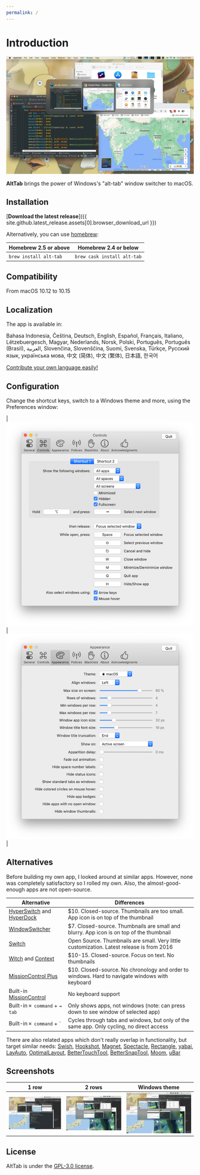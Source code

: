 ```yaml
---
permalink: /
---
```


# Introduction

[![Screenshot](public/demo/frontpage.jpg)](public/demo/frontpage.jpg)

**AltTab** brings the power of Windows's "alt-tab" window switcher to macOS.

## Installation

[**Download the latest release**]({{ site.github.latest_release.assets[0].browser_download_url }})

Alternatively, you can use [homebrew](https://brew.sh/):

Homebrew 2.5 or above | Homebrew 2.4 or below
-|-
`brew install alt-tab` | `brew cask install alt-tab`

## Compatibility

From macOS 10.12 to 10.15

## Localization

The app is available in:

Bahasa Indonesia, Čeština, Deutsch, English, Español, Français, Italiano, Lëtzebuergesch, Magyar, Nederlands, Norsk, Polski, Português, Português (Brasil), العربية, Slovenčina, Slovenščina, Suomi, Svenska, Türkçe, Русский язык, українська мова, 中文 (简体), 中文 (繁体), 日本語, 한국어

[Contribute your own language easily!](https://poeditor.com/join/project/8AOEZ0eAZE)

## Configuration

Change the shortcut keys, switch to a Windows theme and more, using the Preferences window:

| [![Screenshot1](public/demo/preferences1.png)](public/demo/preferences1.png)| [![Screenshot 2](public/demo/preferences2.png)](public/demo/preferences2.png) |

## Alternatives

Before building my own app, I looked around at similar apps. However, none was completely satisfactory so I rolled my own. Also, the almost-good-enough apps are not open-source.

| Alternative                                                                                 | Differences                                                                                                  |
|---------------------------------------------------------------------------------------------|--------------------------------------------------------------------------------------------------------------|
| [HyperSwitch](https://bahoom.com/hyperswitch) and [HyperDock](https://bahoom.com/hyperdock) | $10. Closed-source. Thumbnails are too small. App icon is on top of the thumbnail                            |
| [WindowSwitcher](https://www.noteifyapp.com/windowswitcher/)                                | $7. Closed-source. Thumbnails are small and blurry. App icon is on top of the thumbnail                      |
| [Switch](https://github.com/numist/Switch)                                                  | Open Source. Thumbnails are small. Very little customization. Latest release is from 2016                    |
| [Witch](https://manytricks.com/witch/) and [Context](https://contexts.co/)                  | $10-15. Closed-source. Focus on text. No thumbnails                                                          |
| [MissionControl Plus](https://www.fadel.io/missioncontrolplus)                              | $10. Closed-source. No chronology and order to windows. Hard to navigate windows with keyboard               |
| Built-in [MissionControl](https://en.wikipedia.org/wiki/Mission_Control_\(macOS\))          | No keyboard support                                                                                          |
| Built-in `⌘ command` + `⇥ tab`                                                              | Only shows apps, not windows (note: can press down to see window of selected app)                            |
| Built-in `⌘ command` + `` ` ``                                                              | Cycles through tabs and windows, but only of the same app. Only cycling, no direct access                    |

There are also related apps which don't really overlap in functionality, but target similar needs: [Swish](https://highlyopinionated.co/swish/), [Hookshot](https://hookshot.app/), [Magnet](https://magnet.crowdcafe.com/), [Spectacle](https://www.spectacleapp.com/), [Rectangle](https://github.com/rxhanson/Rectangle), [yabai](https://github.com/koekeishiya/yabai), [LayAuto](https://layautoapp.com/), [OptimalLayout](http://most-advantageous.com/optimal-layout/), [BetterTouchTool](https://folivora.ai/), [BetterSnapTool](https://folivora.ai/bettersnaptool), [Moom](https://manytricks.com/moom/), [uBar](https://brawersoftware.com/products/ubar)

## Screenshots

| 1 row | 2 rows | Windows theme |
|-------|---------|-------|
| [![Screenshot](public/demo/1-row.jpg)](public/demo/1-row.jpg) | [![Screenshot](public/demo/2-rows.jpg)](public/demo/2-rows.jpg) | [![Screenshot](public/demo/windows-theme.jpg)](public/demo/windows-theme.jpg) |

## License

AltTab is under the [GPL-3.0 license](https://github.com/lwouis/alt-tab-macos/blob/master/LICENCE.md). 
